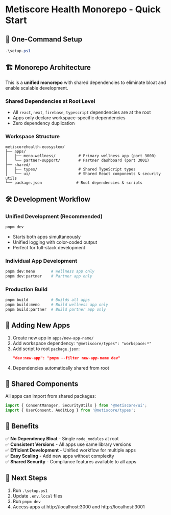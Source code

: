 # Metiscore Health Monorepo - Quick Start

## 🚀 One-Command Setup

```powershell
.\setup.ps1
```

## 🏗️ Monorepo Architecture

This is a **unified monorepo** with shared dependencies to eliminate bloat and enable scalable development.

### **Shared Dependencies at Root Level**
- All `react`, `next`, `firebase`, `typescript` dependencies are at the root
- Apps only declare workspace-specific dependencies
- Zero dependency duplication

### **Workspace Structure**
```
metiscorehealth-ecosystem/
├── apps/
│   ├── meno-wellness/          # Primary wellness app (port 3000)
│   └── partner-support/        # Partner dashboard (port 3001)
├── shared/
│   ├── types/                  # Shared TypeScript types
│   └── ui/                     # Shared React components & security utils
└── package.json               # Root dependencies & scripts
```

## 🛠️ Development Workflow

### **Unified Development (Recommended)**
```powershell
pnpm dev
```
- Starts both apps simultaneously
- Unified logging with color-coded output
- Perfect for full-stack development

### **Individual App Development**
```powershell
pnpm dev:meno       # Wellness app only
pnpm dev:partner    # Partner app only
```

### **Production Build**
```powershell
pnpm build          # Builds all apps
pnpm build:meno     # Build wellness app only
pnpm build:partner  # Build partner app only
```

## 📁 Adding New Apps

1. Create new app in `apps/new-app-name/`
2. Add workspace dependency: `"@metiscore/types": "workspace:*"`
3. Add script to root `package.json`:
   ```json
   "dev:new-app": "pnpm --filter new-app-name dev"
   ```
4. Dependencies automatically shared from root

## 🔧 Shared Components

All apps can import from shared packages:
```typescript
import { ConsentManager, SecurityUtils } from '@metiscore/ui';
import { UserConsent, AuditLog } from '@metiscore/types';
```

## 🎯 Benefits

✅ **No Dependency Bloat** - Single `node_modules` at root  
✅ **Consistent Versions** - All apps use same library versions  
✅ **Efficient Development** - Unified workflow for multiple apps  
✅ **Easy Scaling** - Add new apps without complexity  
✅ **Shared Security** - Compliance features available to all apps  

## 🔗 Next Steps

1. Run `.\setup.ps1`
2. Update `.env.local` files
3. Run `pnpm dev`
4. Access apps at http://localhost:3000 and http://localhost:3001